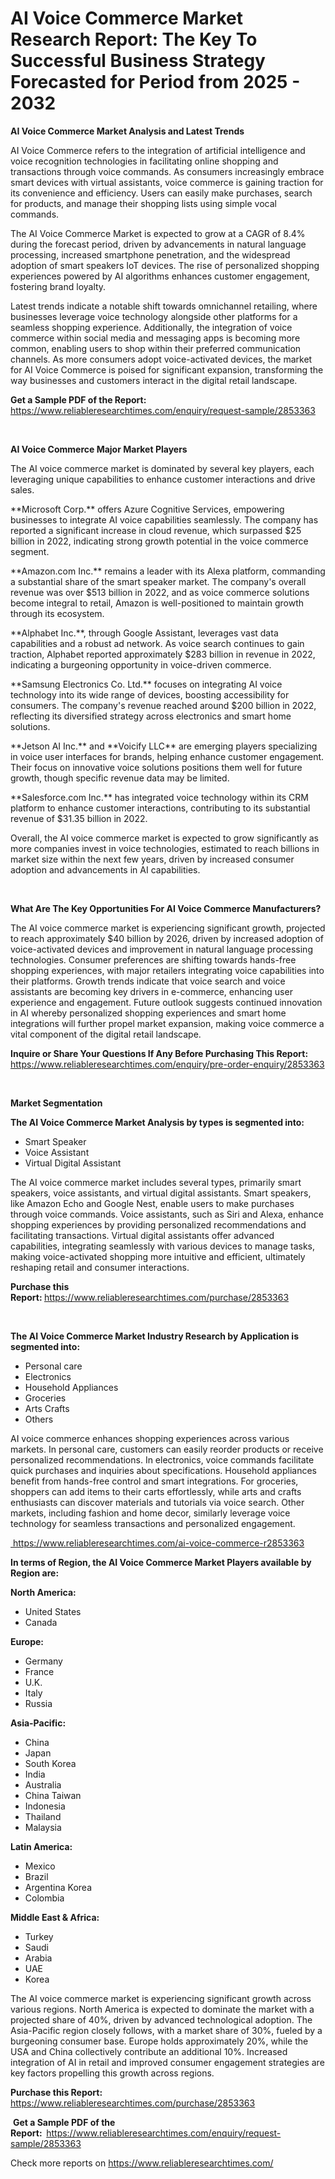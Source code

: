 <p><h1>AI Voice Commerce Market Research Report: The Key To Successful Business Strategy Forecasted for Period from 2025 - 2032</h1></p><p><strong>AI Voice Commerce Market Analysis and Latest Trends</strong></p>
<p><p>AI Voice Commerce refers to the integration of artificial intelligence and voice recognition technologies in facilitating online shopping and transactions through voice commands. As consumers increasingly embrace smart devices with virtual assistants, voice commerce is gaining traction for its convenience and efficiency. Users can easily make purchases, search for products, and manage their shopping lists using simple vocal commands.</p><p>The AI Voice Commerce Market is expected to grow at a CAGR of 8.4% during the forecast period, driven by advancements in natural language processing, increased smartphone penetration, and the widespread adoption of smart speakers IoT devices. The rise of personalized shopping experiences powered by AI algorithms enhances customer engagement, fostering brand loyalty.</p><p>Latest trends indicate a notable shift towards omnichannel retailing, where businesses leverage voice technology alongside other platforms for a seamless shopping experience. Additionally, the integration of voice commerce within social media and messaging apps is becoming more common, enabling users to shop within their preferred communication channels. As more consumers adopt voice-activated devices, the market for AI Voice Commerce is poised for significant expansion, transforming the way businesses and customers interact in the digital retail landscape.</p></p>
<p><strong>Get a Sample PDF of the Report:&nbsp;</strong> <a href="https://www.reliableresearchtimes.com/enquiry/request-sample/2853363?utm_campaign=3355&utm_medium=2&utm_source=Github&utm_content=ia&utm_term=11032025&utm_id=ai-voice-commerce">https://www.reliableresearchtimes.com/enquiry/request-sample/2853363</a></p>
<p>&nbsp;</p>
<p><strong>AI Voice Commerce Major Market Players</strong></p>
<p><p>The AI voice commerce market is dominated by several key players, each leveraging unique capabilities to enhance customer interactions and drive sales. </p><p>**Microsoft Corp.** offers Azure Cognitive Services, empowering businesses to integrate AI voice capabilities seamlessly. The company has reported a significant increase in cloud revenue, which surpassed $25 billion in 2022, indicating strong growth potential in the voice commerce segment.</p><p>**Amazon.com Inc.** remains a leader with its Alexa platform, commanding a substantial share of the smart speaker market. The company's overall revenue was over $513 billion in 2022, and as voice commerce solutions become integral to retail, Amazon is well-positioned to maintain growth through its ecosystem.</p><p>**Alphabet Inc.**, through Google Assistant, leverages vast data capabilities and a robust ad network. As voice search continues to gain traction, Alphabet reported approximately $283 billion in revenue in 2022, indicating a burgeoning opportunity in voice-driven commerce.</p><p>**Samsung Electronics Co. Ltd.** focuses on integrating AI voice technology into its wide range of devices, boosting accessibility for consumers. The company's revenue reached around $200 billion in 2022, reflecting its diversified strategy across electronics and smart home solutions.</p><p>**Jetson AI Inc.** and **Voicify LLC** are emerging players specializing in voice user interfaces for brands, helping enhance customer engagement. Their focus on innovative voice solutions positions them well for future growth, though specific revenue data may be limited.</p><p>**Salesforce.com Inc.** has integrated voice technology within its CRM platform to enhance customer interactions, contributing to its substantial revenue of $31.35 billion in 2022.</p><p>Overall, the AI voice commerce market is expected to grow significantly as more companies invest in voice technologies, estimated to reach billions in market size within the next few years, driven by increased consumer adoption and advancements in AI capabilities.</p></p>
<p>&nbsp;</p>
<p><strong>What Are The Key Opportunities For AI Voice Commerce Manufacturers?</strong></p>
<p><p>The AI voice commerce market is experiencing significant growth, projected to reach approximately $40 billion by 2026, driven by increased adoption of voice-activated devices and improvement in natural language processing technologies. Consumer preferences are shifting towards hands-free shopping experiences, with major retailers integrating voice capabilities into their platforms. Growth trends indicate that voice search and voice assistants are becoming key drivers in e-commerce, enhancing user experience and engagement. Future outlook suggests continued innovation in AI whereby personalized shopping experiences and smart home integrations will further propel market expansion, making voice commerce a vital component of the digital retail landscape.</p></p>
<p><strong>Inquire or Share Your Questions If Any Before Purchasing This Report:</strong> <a href="https://www.reliableresearchtimes.com/enquiry/pre-order-enquiry/2853363?utm_campaign=3355&utm_medium=2&utm_source=Github&utm_content=ia&utm_term=11032025&utm_id=ai-voice-commerce">https://www.reliableresearchtimes.com/enquiry/pre-order-enquiry/2853363</a></p>
<p>&nbsp;</p>
<p><strong>Market Segmentation</strong></p>
<p><strong>The AI Voice Commerce Market Analysis by types is segmented into:</strong></p>
<p><ul><li>Smart Speaker</li><li>Voice Assistant</li><li>Virtual Digital Assistant</li></ul></p>
<p><p>The AI voice commerce market includes several types, primarily smart speakers, voice assistants, and virtual digital assistants. Smart speakers, like Amazon Echo and Google Nest, enable users to make purchases through voice commands. Voice assistants, such as Siri and Alexa, enhance shopping experiences by providing personalized recommendations and facilitating transactions. Virtual digital assistants offer advanced capabilities, integrating seamlessly with various devices to manage tasks, making voice-activated shopping more intuitive and efficient, ultimately reshaping retail and consumer interactions.</p></p>
<p><strong>Purchase this Report:&nbsp;</strong><a href="https://www.reliableresearchtimes.com/purchase/2853363?utm_campaign=3355&utm_medium=2&utm_source=Github&utm_content=ia&utm_term=11032025&utm_id=ai-voice-commerce">https://www.reliableresearchtimes.com/purchase/2853363</a></p>
<p>&nbsp;</p>
<p><strong>The AI Voice Commerce Market Industry Research by Application is segmented into:</strong></p>
<p><ul><li>Personal care</li><li>Electronics</li><li>Household Appliances</li><li>Groceries</li><li>Arts Crafts</li><li>Others</li></ul></p>
<p><p>AI voice commerce enhances shopping experiences across various markets. In personal care, customers can easily reorder products or receive personalized recommendations. In electronics, voice commands facilitate quick purchases and inquiries about specifications. Household appliances benefit from hands-free control and smart integrations. For groceries, shoppers can add items to their carts effortlessly, while arts and crafts enthusiasts can discover materials and tutorials via voice search. Other markets, including fashion and home decor, similarly leverage voice technology for seamless transactions and personalized engagement.</p></p>
<p><a href="https://www.reliableresearchtimes.com/ai-voice-commerce-r2853363?utm_campaign=3355&utm_medium=2&utm_source=Github&utm_content=ia&utm_term=11032025&utm_id=ai-voice-commerce">&nbsp;https://www.reliableresearchtimes.com/ai-voice-commerce-r2853363</a></p>
<p><strong>In terms of Region, the AI Voice Commerce Market Players available by Region are:</strong></p>
<p>
    <p> <strong> North America: </strong>
        <ul>
            <li>United States</li>
            <li>Canada</li>
        </ul>
        </p> 
    <p> <strong> Europe: </strong>
        <ul>
            <li>Germany</li>
            <li>France</li>
            <li>U.K.</li>
            <li>Italy</li>
            <li>Russia</li>
        </ul>
        </p> 
    <p> <strong> Asia-Pacific: </strong>
        <ul>
            <li>China</li>
            <li>Japan</li>
            <li>South Korea</li>
            <li>India</li>
            <li>Australia</li>
            <li>China Taiwan</li>
            <li>Indonesia</li>
            <li>Thailand</li>
            <li>Malaysia</li>
        </ul>
        </p> 
    <p> <strong> Latin America: </strong>
        <ul>
            <li>Mexico</li>
            <li>Brazil</li>
            <li>Argentina Korea</li>
            <li>Colombia</li>
        </ul>
        </p> 
    <p> <strong> Middle East & Africa: </strong>
        <ul>
            <li>Turkey</li>
            <li>Saudi</li>
            <li>Arabia</li>
            <li>UAE</li>
            <li>Korea</li>
        </ul>
    </p>
    </p>
<p><p>The AI voice commerce market is experiencing significant growth across various regions. North America is expected to dominate the market with a projected share of 40%, driven by advanced technological adoption. The Asia-Pacific region closely follows, with a market share of 30%, fueled by a burgeoning consumer base. Europe holds approximately 20%, while the USA and China collectively contribute an additional 10%. Increased integration of AI in retail and improved consumer engagement strategies are key factors propelling this growth across regions.</p></p>
<p><strong>Purchase this Report: </strong><a href="https://www.reliableresearchtimes.com/purchase/2853363?utm_campaign=3355&utm_medium=2&utm_source=Github&utm_content=ia&utm_term=11032025&utm_id=ai-voice-commerce">https://www.reliableresearchtimes.com/purchase/2853363</a></p>
<p>&nbsp;<strong>Get a Sample PDF of the Report:&nbsp;&nbsp;</strong><a href="https://www.reliableresearchtimes.com/enquiry/request-sample/2853363?utm_campaign=3355&utm_medium=2&utm_source=Github&utm_content=ia&utm_term=11032025&utm_id=ai-voice-commerce">https://www.reliableresearchtimes.com/enquiry/request-sample/2853363</a></p>
<p><strong></strong></p>
<p>Check more reports on <a href="https://www.reliableresearchtimes.com/?utm_campaign=3355&utm_medium=2&utm_source=Github&utm_content=ia&utm_term=11032025&utm_id=ai-voice-commerce">https://www.reliableresearchtimes.com/</a></p>